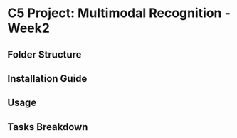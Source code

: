 # C5 Project: Multimodal Recognition - Week2

## Folder Structure

## Installation Guide

## Usage

## Tasks Breakdown